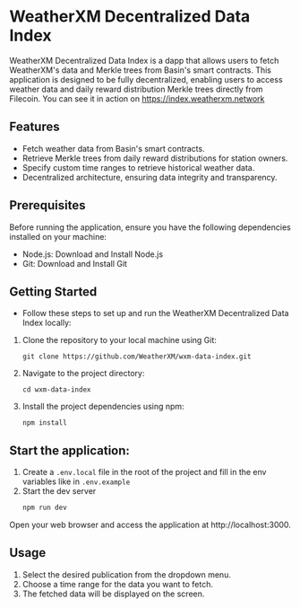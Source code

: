 # WeatherXM Decentralized Data Index
WeatherXM Decentralized Data Index is a dapp that allows users to fetch WeatherXM's data and Merkle trees from Basin's smart contracts. This application is designed to be fully decentralized, enabling users to access weather data and daily reward distribution Merkle trees directly from Filecoin. You can see it in action on https://index.weatherxm.network

## Features
- Fetch weather data from Basin's smart contracts.
- Retrieve Merkle trees from daily reward distributions for station owners.
- Specify custom time ranges to retrieve historical weather data.
- Decentralized architecture, ensuring data integrity and transparency.

## Prerequisites
Before running the application, ensure you have the following dependencies installed on your machine:

- Node.js: Download and Install Node.js
- Git: Download and Install Git

## Getting Started
- Follow these steps to set up and run the WeatherXM Decentralized Data Index locally:

1. Clone the repository to your local machine using Git:
    ```
    git clone https://github.com/WeatherXM/wxm-data-index.git
    ```
2. Navigate to the project directory:
    ```
    cd wxm-data-index
    ```
3. Install the project dependencies using npm:
    ```
    npm install
    ```

## Start the application:
1. Create a `.env.local` file in the root of the project and fill in the env variables like in `.env.example`
2. Start the dev server
    ```bash
    npm run dev
    ```
Open your web browser and access the application at http://localhost:3000.

## Usage
1. Select the desired publication from the dropdown menu.
2. Choose a time range for the data you want to fetch.
3. The fetched data will be displayed on the screen.
